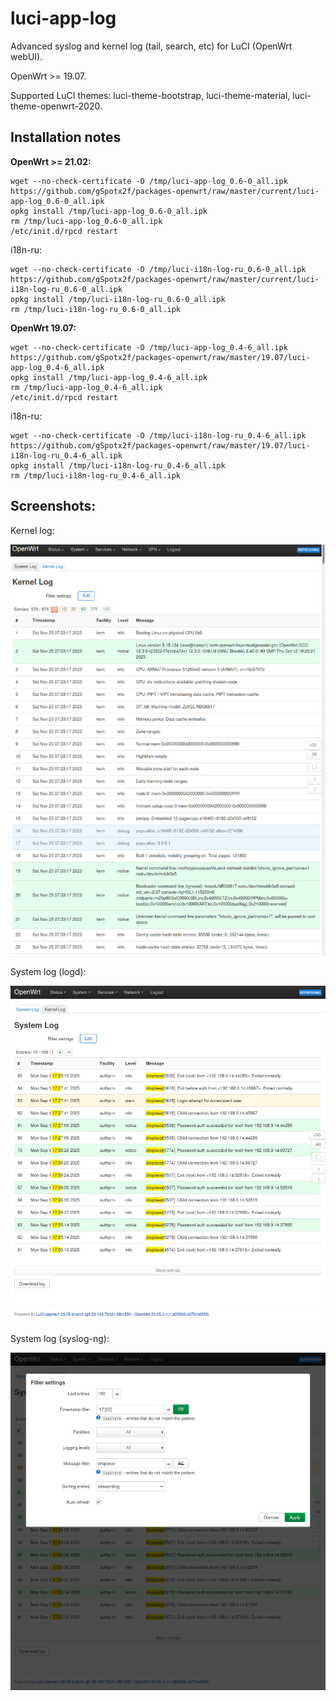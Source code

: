 # luci-app-log
Advanced syslog and kernel log (tail, search, etc) for LuCI (OpenWrt webUI).

OpenWrt >= 19.07.

Supported LuCI themes: luci-theme-bootstrap, luci-theme-material, luci-theme-openwrt-2020.

## Installation notes

**OpenWrt >= 21.02:**

    wget --no-check-certificate -O /tmp/luci-app-log_0.6-0_all.ipk https://github.com/gSpotx2f/packages-openwrt/raw/master/current/luci-app-log_0.6-0_all.ipk
    opkg install /tmp/luci-app-log_0.6-0_all.ipk
    rm /tmp/luci-app-log_0.6-0_all.ipk
    /etc/init.d/rpcd restart

i18n-ru:

    wget --no-check-certificate -O /tmp/luci-i18n-log-ru_0.6-0_all.ipk https://github.com/gSpotx2f/packages-openwrt/raw/master/current/luci-i18n-log-ru_0.6-0_all.ipk
    opkg install /tmp/luci-i18n-log-ru_0.6-0_all.ipk
    rm /tmp/luci-i18n-log-ru_0.6-0_all.ipk

**OpenWrt 19.07:**

    wget --no-check-certificate -O /tmp/luci-app-log_0.4-6_all.ipk https://github.com/gSpotx2f/packages-openwrt/raw/master/19.07/luci-app-log_0.4-6_all.ipk
    opkg install /tmp/luci-app-log_0.4-6_all.ipk
    rm /tmp/luci-app-log_0.4-6_all.ipk
    /etc/init.d/rpcd restart

i18n-ru:

    wget --no-check-certificate -O /tmp/luci-i18n-log-ru_0.4-6_all.ipk https://github.com/gSpotx2f/packages-openwrt/raw/master/19.07/luci-i18n-log-ru_0.4-6_all.ipk
    opkg install /tmp/luci-i18n-log-ru_0.4-6_all.ipk
    rm /tmp/luci-i18n-log-ru_0.4-6_all.ipk

## Screenshots:

Kernel log:

![](https://github.com/gSpotx2f/luci-app-log/blob/master/screenshots/01.jpg)

System log (logd):

![](https://github.com/gSpotx2f/luci-app-log/blob/master/screenshots/02.jpg)

System log (syslog-ng):

![](https://github.com/gSpotx2f/luci-app-log/blob/master/screenshots/03.jpg)
